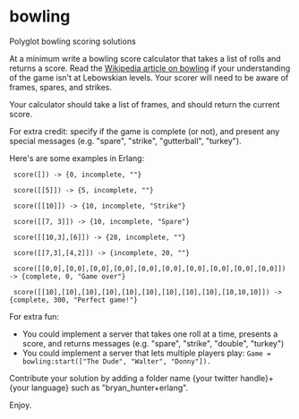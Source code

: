 bowling
=======

Polyglot bowling scoring solutions

At a minimum write a bowling score calculator that takes a list of rolls and returns a score. Read the [Wikipedia article on bowling](http://en.wikipedia.org/wiki/Ten-pin_bowling#Scoring) if your understanding of the game isn't at Lebowskian levels. Your scorer will need to be aware of frames, spares, and strikes.

Your calculator should take a list of frames, and should return the current score. 

For extra credit: specify if the game is complete (or not),  and present any special messages (e.g. "spare", "strike", "gutterball", "turkey").  

Here's are some examples in Erlang:

````
 score([]) -> {0, incomplete, ""}
 
 score([[5]]) -> {5, incomplete, ""}
 
 score([[10]]) -> {10, incomplete, "Strike"}
 
 score([[7, 3]]) -> {10, incomplete, "Spare"}
 
 score([[10,3],[6]]) -> {28, incomplete, ""}
 
 score([[7,3],[4,2]]) -> {incomplete, 20, ""} 
 
 score([[0,0],[0,0],[0,0],[0,0],[0,0],[0,0],[0,0],[0,0],[0,0],[0,0]]) -> {complete, 0, "Game over"}

 score([[10],[10],[10],[10],[10],[10],[10],[10],[10],[10,10,10]]) -> {complete, 300, "Perfect game!"}

````

For extra fun:
* You could implement a server that takes one roll at a time, presents a score, and returns messages (e.g. "spare", "strike", "double", "turkey") 
* You could implement a server that lets multiple players play: ```` Game = bowling:start(["The Dude", "Walter", "Donny"]). ````

Contribute your solution by adding a folder name {your twitter handle}+{your language} such as "bryan_hunter+erlang".

Enjoy.
